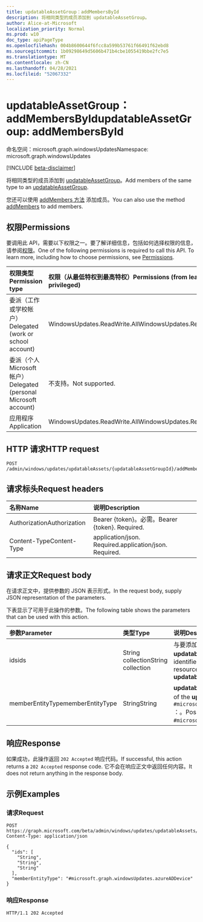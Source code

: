 ```yaml
---
title: updatableAssetGroup：addMembersById
description: 将相同类型的成员添加到 updatableAssetGroup。
author: Alice-at-Microsoft
localization_priority: Normal
ms.prod: w10
doc_type: apiPageType
ms.openlocfilehash: 004b8600644f6fcc8a599b53761f66491f62ebd8
ms.sourcegitcommit: 1b09298649d5606b471b4cbe1055419bbe2fc7e5
ms.translationtype: MT
ms.contentlocale: zh-CN
ms.lasthandoff: 04/28/2021
ms.locfileid: "52067332"
---
```

# <a name="updatableassetgroup-addmembersbyid"></a><span data-ttu-id="54d6e-103">updatableAssetGroup：addMembersById</span><span class="sxs-lookup"><span data-stu-id="54d6e-103">updatableAssetGroup: addMembersById</span></span>
<span data-ttu-id="54d6e-104">命名空间：microsoft.graph.windowsUpdates</span><span class="sxs-lookup"><span data-stu-id="54d6e-104">Namespace: microsoft.graph.windowsUpdates</span></span>

[!INCLUDE [beta-disclaimer](../../includes/beta-disclaimer.md)]

<span data-ttu-id="54d6e-105">将相同类型的成员添加到 [updatableAssetGroup](../resources/windowsupdates-updatableassetgroup.md)。</span><span class="sxs-lookup"><span data-stu-id="54d6e-105">Add members of the same type to an [updatableAssetGroup](../resources/windowsupdates-updatableassetgroup.md).</span></span>

<span data-ttu-id="54d6e-106">您还可以使用 [addMembers 方法](windowsupdates-updatableassetgroup-addmembers.md) 添加成员。</span><span class="sxs-lookup"><span data-stu-id="54d6e-106">You can also use the method [addMembers](windowsupdates-updatableassetgroup-addmembers.md) to add members.</span></span>

## <a name="permissions"></a><span data-ttu-id="54d6e-107">权限</span><span class="sxs-lookup"><span data-stu-id="54d6e-107">Permissions</span></span>
<span data-ttu-id="54d6e-p101">要调用此 API，需要以下权限之一。要了解详细信息，包括如何选择权限的信息，请参阅[权限](/graph/permissions-reference)。</span><span class="sxs-lookup"><span data-stu-id="54d6e-p101">One of the following permissions is required to call this API. To learn more, including how to choose permissions, see [Permissions](/graph/permissions-reference).</span></span>

|<span data-ttu-id="54d6e-110">权限类型</span><span class="sxs-lookup"><span data-stu-id="54d6e-110">Permission type</span></span>|<span data-ttu-id="54d6e-111">权限（从最低特权到最高特权）</span><span class="sxs-lookup"><span data-stu-id="54d6e-111">Permissions (from least to most privileged)</span></span>|
|:---|:---|
|<span data-ttu-id="54d6e-112">委派（工作或学校帐户）</span><span class="sxs-lookup"><span data-stu-id="54d6e-112">Delegated (work or school account)</span></span>|<span data-ttu-id="54d6e-113">WindowsUpdates.ReadWrite.All</span><span class="sxs-lookup"><span data-stu-id="54d6e-113">WindowsUpdates.ReadWrite.All</span></span>|
|<span data-ttu-id="54d6e-114">委派（个人 Microsoft 帐户）</span><span class="sxs-lookup"><span data-stu-id="54d6e-114">Delegated (personal Microsoft account)</span></span>|<span data-ttu-id="54d6e-115">不支持。</span><span class="sxs-lookup"><span data-stu-id="54d6e-115">Not supported.</span></span>|
|<span data-ttu-id="54d6e-116">应用程序</span><span class="sxs-lookup"><span data-stu-id="54d6e-116">Application</span></span>|<span data-ttu-id="54d6e-117">WindowsUpdates.ReadWrite.All</span><span class="sxs-lookup"><span data-stu-id="54d6e-117">WindowsUpdates.ReadWrite.All</span></span>|

## <a name="http-request"></a><span data-ttu-id="54d6e-118">HTTP 请求</span><span class="sxs-lookup"><span data-stu-id="54d6e-118">HTTP request</span></span>

<!-- {
  "blockType": "ignored"
}
-->
``` http
POST /admin/windows/updates/updatableAssets/{updatableAssetGroupId}/addMembersById
```

## <a name="request-headers"></a><span data-ttu-id="54d6e-119">请求标头</span><span class="sxs-lookup"><span data-stu-id="54d6e-119">Request headers</span></span>
|<span data-ttu-id="54d6e-120">名称</span><span class="sxs-lookup"><span data-stu-id="54d6e-120">Name</span></span>|<span data-ttu-id="54d6e-121">说明</span><span class="sxs-lookup"><span data-stu-id="54d6e-121">Description</span></span>|
|:---|:---|
|<span data-ttu-id="54d6e-122">Authorization</span><span class="sxs-lookup"><span data-stu-id="54d6e-122">Authorization</span></span>|<span data-ttu-id="54d6e-p102">Bearer {token}。必需。</span><span class="sxs-lookup"><span data-stu-id="54d6e-p102">Bearer {token}. Required.</span></span>|
|<span data-ttu-id="54d6e-125">Content-Type</span><span class="sxs-lookup"><span data-stu-id="54d6e-125">Content-Type</span></span>|<span data-ttu-id="54d6e-p103">application/json. Required.</span><span class="sxs-lookup"><span data-stu-id="54d6e-p103">application/json. Required.</span></span>|

## <a name="request-body"></a><span data-ttu-id="54d6e-128">请求正文</span><span class="sxs-lookup"><span data-stu-id="54d6e-128">Request body</span></span>
<span data-ttu-id="54d6e-129">在请求正文中，提供参数的 JSON 表示形式。</span><span class="sxs-lookup"><span data-stu-id="54d6e-129">In the request body, supply JSON representation of the parameters.</span></span>

<span data-ttu-id="54d6e-130">下表显示了可用于此操作的参数。</span><span class="sxs-lookup"><span data-stu-id="54d6e-130">The following table shows the parameters that can be used with this action.</span></span>

|<span data-ttu-id="54d6e-131">参数</span><span class="sxs-lookup"><span data-stu-id="54d6e-131">Parameter</span></span>|<span data-ttu-id="54d6e-132">类型</span><span class="sxs-lookup"><span data-stu-id="54d6e-132">Type</span></span>|<span data-ttu-id="54d6e-133">说明</span><span class="sxs-lookup"><span data-stu-id="54d6e-133">Description</span></span>|
|:---|:---|:---|
|<span data-ttu-id="54d6e-134">ids</span><span class="sxs-lookup"><span data-stu-id="54d6e-134">ids</span></span>|<span data-ttu-id="54d6e-135">String collection</span><span class="sxs-lookup"><span data-stu-id="54d6e-135">String collection</span></span>|<span data-ttu-id="54d6e-136">与要添加为 [updatableAssetGroup](../resources/windowsupdates-updatableasset.md) 成员的 **updatableAsset** 资源相对应的标识符列表。</span><span class="sxs-lookup"><span data-stu-id="54d6e-136">List of identifiers corresponding to the [updatableAsset](../resources/windowsupdates-updatableasset.md) resources to add as members of the **updatableAssetGroup**.</span></span>|
|<span data-ttu-id="54d6e-137">memberEntityType</span><span class="sxs-lookup"><span data-stu-id="54d6e-137">memberEntityType</span></span>|<span data-ttu-id="54d6e-138">String</span><span class="sxs-lookup"><span data-stu-id="54d6e-138">String</span></span>|<span data-ttu-id="54d6e-139">**updatableAsset 资源的完整** 类型。</span><span class="sxs-lookup"><span data-stu-id="54d6e-139">The full type of the **updatableAsset** resources.</span></span> <span data-ttu-id="54d6e-140">可能的值是 `#microsoft.graph.windowsUpdates.azureADDevice` ：。</span><span class="sxs-lookup"><span data-stu-id="54d6e-140">Possible values are: `#microsoft.graph.windowsUpdates.azureADDevice`.</span></span>|

## <a name="response"></a><span data-ttu-id="54d6e-141">响应</span><span class="sxs-lookup"><span data-stu-id="54d6e-141">Response</span></span>

<span data-ttu-id="54d6e-142">如果成功，此操作返回 `202 Accepted` 响应代码。</span><span class="sxs-lookup"><span data-stu-id="54d6e-142">If successful, this action returns a `202 Accepted` response code.</span></span> <span data-ttu-id="54d6e-143">它不会在响应正文中返回任何内容。</span><span class="sxs-lookup"><span data-stu-id="54d6e-143">It does not return anything in the response body.</span></span>

## <a name="examples"></a><span data-ttu-id="54d6e-144">示例</span><span class="sxs-lookup"><span data-stu-id="54d6e-144">Examples</span></span>

### <a name="request"></a><span data-ttu-id="54d6e-145">请求</span><span class="sxs-lookup"><span data-stu-id="54d6e-145">Request</span></span>
<!-- {
  "blockType": "request",
  "name": "updatableassetgroup_addmembersbyid"
}
-->
``` http
POST https://graph.microsoft.com/beta/admin/windows/updates/updatableAssets/{updatableAssetGroupId}/addMembersById
Content-Type: application/json

{
  "ids": [
    "String",
    "String",
    "String"
  ],
  "memberEntityType": "#microsoft.graph.windowsUpdates.azureADDevice"
}
```

### <a name="response"></a><span data-ttu-id="54d6e-146">响应</span><span class="sxs-lookup"><span data-stu-id="54d6e-146">Response</span></span>

<!-- {
  "blockType": "response",
  "truncated": true
}
-->
``` http
HTTP/1.1 202 Accepted
```

